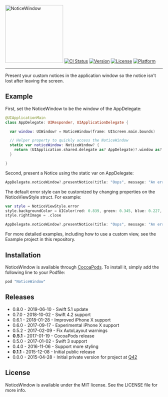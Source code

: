 <img src="https://cloud.githubusercontent.com/assets/75655/22114032/7539aec8-de68-11e6-8c18-b74fd0c046b9.png" width="185" alt="NoticeWindow"> [![CI Status](http://img.shields.io/travis/Tim%20van%20Steenis/NoticeWindow.svg?style=flat)](https://travis-ci.org/Tim%20van%20Steenis/NoticeWindow)
[![Version](https://img.shields.io/cocoapods/v/NoticeWindow.svg?style=flat)](http://cocoapods.org/pods/NoticeWindow)
[![License](https://img.shields.io/cocoapods/l/NoticeWindow.svg?style=flat)](http://cocoapods.org/pods/NoticeWindow)
[![Platform](https://img.shields.io/cocoapods/p/NoticeWindow.svg?style=flat)](http://cocoapods.org/pods/NoticeWindow)

<hr>

Present your custom notices in the application window so the notice isn't lost after leaving the screen.

## Example

First, set the NoticeWindow to be the window of the AppDelegate:

```swift
@UIApplicationMain
class AppDelegate: UIResponder, UIApplicationDelegate {

  var window: UIWindow? = NoticeWindow(frame: UIScreen.main.bounds)

  // Helper property to quickly access the NoticeWindow
  static var noticeWindow: NoticeWindow? {
    return (UIApplication.shared.delegate as? AppDelegate)?.window as? NoticeWindow
  }

}
```

Second, present a Notice using the static var on AppDelegate:

```swift
AppDelegate.noticeWindow?.presentNotice(title: "Oops", message: "An error has occurred", style: .error)
```

The default error style can be customized by changing properties on the NoticeViewStyle struct. For example:

```swift
var style = NoticeViewStyle.error
style.backgroundColor = UIColor(red: 0.839, green: 0.345, blue: 0.227, alpha: 1.00)
style.rightImage = .close

AppDelegate.noticeWindow?.presentNotice(title: "Oops", message: "An error has occurred", style: style)
```

For more detailed examples, including how to use a custom view, see the Example project in this repository.

## Installation

NoticeWindow is available through [CocoaPods](http://cocoapods.org). To install
it, simply add the following line to your Podfile:

```ruby
pod "NoticeWindow"
```

Releases
--------

 - 0.8.0 - 2019-06-10 - Swift 5.1 update
 - 0.7.0 - 2018-10-02 - Swift 4.2 support
 - 0.6.1 - 2018-01-28 - Improved iPhone X support
 - 0.6.0 - 2017-09-17 - Experimental iPhone X support
 - 0.5.2 - 2017-02-09 - Fix AutoLayout warnings
 - **0.5.1** - 2017-01-19 - CocoaPods release
 - 0.5.0 - 2017-01-02 - Swift 3 support
 - 0.4.0 - 2016-11-06 - Support more styling
 - **0.1.1** - 2015-12-08 - Initial public release
 - 0.0.0 - 2015-04-28 - Initial private version for project at [Q42](http://q42.com)


## License

NoticeWindow is available under the MIT license. See the LICENSE file for more info.
